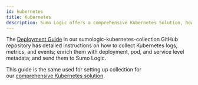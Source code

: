 ```yaml
---
id: kubernetes
title: Kubernetes
description: Sumo Logic offers a comprehensive Kubernetes Solution, however, if you only want to know how to set up collection you can follow our deployment guide referenced in this document.
---
```


The [Deployment Guide](https://github.com/SumoLogic/sumologic-kubernetes-collection/blob/main/docs/README.md) in our sumologic-kubernetes-collection GitHub repository has detailed instructions on how to collect Kubernetes logs, metrics, and events; enrich them with deployment, pod, and service level metadata; and send them to Sumo Logic.

This guide is the same used for setting up collection for our [comprehensive Kubernetes solution](/docs/observability/kubernetes). 
